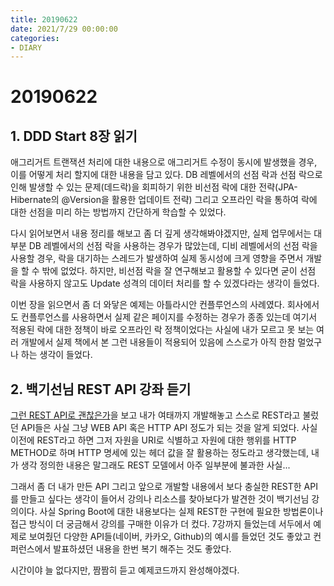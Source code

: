 ```yaml
---
title: 20190622
date: 2021/7/29 00:00:00
categories:
- DIARY
---
```


# 20190622
## 1. DDD Start 8장 읽기
애그리거트 트랜잭션 처리에 대한 내용으로 애그리거트 수정이 동시에 발생했을 경우, 이를 어떻게 처리 할지에 대한 내용을 담고 있다. DB 레벨에서의 선점 락과 선점 락으로 인해 발생할 수 있는 문제(데드락)을 회피하기 위한 비선점 락에 대한 전략(JPA-Hibernate의 @Version을 활용한 업데이트 전략) 그리고 오프라인 락을 통하여 락에 대한 선점을 미리 하는 방법까지 간단하게 학습할 수 있었다. 

다시 읽어보면서 내용 정리를 해보고 좀 더 깊게 생각해봐야겠지만, 실제 업무에서는 대부분 DB 레벨에서의 선점 락을 사용하는 경우가 많았는데, 디비 레벨에서의 선점 락을 사용할 경우, 락을 대기하는 스레드가 발생하여 실제 동시성에 크게 영향을 주면서 개발을 할 수 밖에 없었다. 하지만, 비선점 락을 잘 연구해보고 활용할 수 있다면 굳이 선점 락을 사용하지 않고도 Update 성격의 데이터 처리를 할 수 있겠다라는 생각이 들었다.

이번 장을 읽으면서 좀 더 와닿은 예제는 아틀라시안 컨플루언스의 사례였다. 회사에서도 컨플루언스를 사용하면서 실제 같은 페이지를 수정하는 경우가 종종 있는데 여기서 적용된 락에 대한 정책이 바로 오프라인 락 정책이었다는 사실에 내가 모르고 못 보는 여러 개발에서 실제 책에서 본 그런 내용들이 적용되어 있음에 스스로가 아직 한참 멀었구나 하는 생각이 들었다.

## 2. 백기선님 REST API 강좌 듣기
[그런 REST API로 괜찮은가](https://www.youtube.com/watch?v=RP_f5dMoHFc)을 보고 내가 여태까지 개발해놓고 스스로 REST라고 불렀던 API들은 사실 그냥 WEB API 혹은 HTTP API 정도가 되는 것을 알게 되었다. 사실 이전에 REST라고 하면 그저 자원을 URI로 식별하고 자원에 대한 행위를 HTTP METHOD로 하며 HTTP 명세에 있는 헤더 값을 잘 활용하는 정도라고 생각했는데, 내가 생각 정의한 내용은 말그래도 REST 모델에서 아주 일부분에 불과한 사실...

그래서 좀 더 내가 만든 API 그리고 앞으로 개발할 내용에서 보다 충실한 REST한 API를 만들고 싶다는 생각이 들어서 강의나 리소스를 찾아보다가 발견한 것이 백기선님 강의이다. 사실 Spring Boot에 대한 내용보다는 실제 REST한 구현에 필요한 방법론이나 접근 방식이 더 궁금해서 강의를 구매한 이유가 더 컸다. 7강까지 들었는데 서두에서 예제로 보여줬던 다양한 API들(네이버, 카카오, Github)의 예시를 들었던 것도 좋았고 컨퍼런스에서 발표하셨던 내용을 한번 복기 해주는 것도 좋았다.

시간이야 늘 없다지만, 짬짬히 듣고 예제코드까지 완성해야겠다.